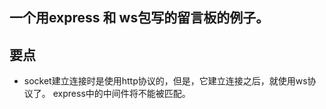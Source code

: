 ## 一个用express 和 ws包写的留言板的例子。

## 要点
- socket建立连接时是使用http协议的，但是，它建立连接之后，就使用ws协议了。 express中的中间件将不能被匹配。



